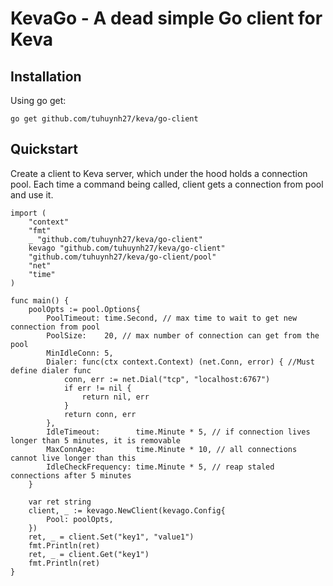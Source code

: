 # KevaGo - A dead simple Go client for Keva

## Installation

Using go get:

```shell
go get github.com/tuhuynh27/keva/go-client
```

## Quickstart

Create a client to Keva server, which under the hood holds a connection pool.
Each time a command being called, client gets a connection from pool and use it.

```golang
import (
    "context"
    "fmt"
    _ "github.com/tuhuynh27/keva/go-client"
    kevago "github.com/tuhuynh27/keva/go-client"
    "github.com/tuhuynh27/keva/go-client/pool"
    "net"
    "time"
)

func main() {
	poolOpts := pool.Options{
		PoolTimeout: time.Second, // max time to wait to get new connection from pool
		PoolSize:    20, // max number of connection can get from the pool
		MinIdleConn: 5,
		Dialer: func(ctx context.Context) (net.Conn, error) { //Must define dialer func
			conn, err := net.Dial("tcp", "localhost:6767")
			if err != nil {
				return nil, err
			}
			return conn, err
		},
		IdleTimeout:        time.Minute * 5, // if connection lives longer than 5 minutes, it is removable
		MaxConnAge:         time.Minute * 10, // all connections cannot live longer than this
		IdleCheckFrequency: time.Minute * 5, // reap staled connections after 5 minutes
	}

	var ret string
	client, _ := kevago.NewClient(kevago.Config{
		Pool: poolOpts,
	})
	ret, _ = client.Set("key1", "value1")
	fmt.Println(ret)
	ret, _ = client.Get("key1")
	fmt.Println(ret)
}
```
